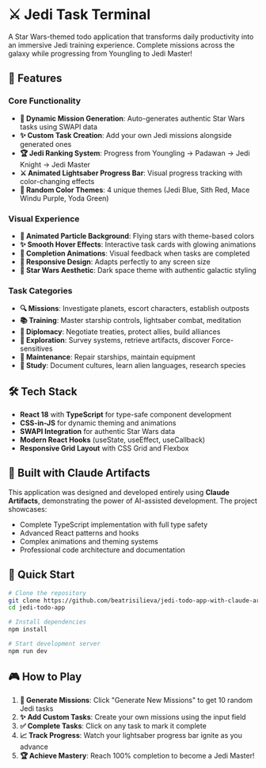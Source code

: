 # ⚔️ Jedi Task Terminal

A Star Wars-themed todo application that transforms daily productivity into an immersive Jedi training experience. Complete missions across the galaxy while progressing from Youngling to Jedi Master!

## 🌟 Features

### Core Functionality

-   **🎯 Dynamic Mission Generation**: Auto-generates authentic Star Wars tasks using SWAPI data
-   **✨ Custom Task Creation**: Add your own Jedi missions alongside generated ones
-   **🏆 Jedi Ranking System**: Progress from Youngling → Padawan → Jedi Knight → Jedi Master
-   **⚔️ Animated Lightsaber Progress Bar**: Visual progress tracking with color-changing effects
-   **🎨 Random Color Themes**: 4 unique themes (Jedi Blue, Sith Red, Mace Windu Purple, Yoda Green)

### Visual Experience

-   **🌌 Animated Particle Background**: Flying stars with theme-based colors
-   **✨ Smooth Hover Effects**: Interactive task cards with glowing animations
-   **🎊 Completion Animations**: Visual feedback when tasks are completed
-   **📱 Responsive Design**: Adapts perfectly to any screen size
-   **🖤 Star Wars Aesthetic**: Dark space theme with authentic galactic styling

### Task Categories

-   **🔍 Missions**: Investigate planets, escort characters, establish outposts
-   **📚 Training**: Master starship controls, lightsaber combat, meditation
-   **🤝 Diplomacy**: Negotiate treaties, protect allies, build alliances
-   **🏺 Exploration**: Survey systems, retrieve artifacts, discover Force-sensitives
-   **🔧 Maintenance**: Repair starships, maintain equipment
-   **📜 Study**: Document cultures, learn alien languages, research species

## 🛠️ Tech Stack

-   **React 18** with **TypeScript** for type-safe component development
-   **CSS-in-JS** for dynamic theming and animations
-   **SWAPI Integration** for authentic Star Wars data
-   **Modern React Hooks** (useState, useEffect, useCallback)
-   **Responsive Grid Layout** with CSS Grid and Flexbox

## 🤖 Built with Claude Artifacts

This application was designed and developed entirely using **Claude Artifacts**, demonstrating the power of AI-assisted development. The project showcases:

-   Complete TypeScript implementation with full type safety
-   Advanced React patterns and hooks
-   Complex animations and theming systems
-   Professional code architecture and documentation

## 🚀 Quick Start

```bash
# Clone the repository
git clone https://github.com/beatrisilieva/jedi-todo-app-with-claude-artifacts.git
cd jedi-todo-app

# Install dependencies
npm install

# Start development server
npm run dev

```

## 🎮 How to Play

1. **🎯 Generate Missions**: Click "Generate New Missions" to get 10 random Jedi tasks
2. **✨ Add Custom Tasks**: Create your own missions using the input field
3. **✅ Complete Tasks**: Click on any task to mark it complete
4. **📈 Track Progress**: Watch your lightsaber progress bar ignite as you advance
5. **🏆 Achieve Mastery**: Reach 100% completion to become a Jedi Master!
